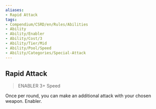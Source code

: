 ```yaml
---
aliases:
- Rapid Attack
tags:
- Compendium/CSRD/en/Rules/Abilities
- Ability
- Ability/Enabler
- Ability/Cost/3
- Ability/Tier/Mid
- Ability/Pool/Speed
- Ability/Categories/Special-Attack
---
```


  
## Rapid Attack  
>ENABLER 3+  Speed  
  
Once per round, you can make an additional attack with your chosen weapon. Enabler.
